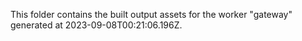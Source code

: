 This folder contains the built output assets for the worker "gateway" generated at 2023-09-08T00:21:06.196Z.